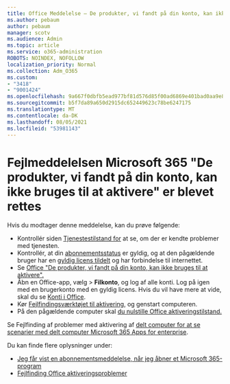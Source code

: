 ```yaml
---
title: Office Meddelelse – De produkter, vi fandt på din konto, kan ikke bruges til at aktivere
ms.author: pebaum
author: pebaum
manager: scotv
ms.audience: Admin
ms.topic: article
ms.service: o365-administration
ROBOTS: NOINDEX, NOFOLLOW
localization_priority: Normal
ms.collection: Adm_O365
ms.custom:
- "3418"
- "9001424"
ms.openlocfilehash: 9a667f0dbfb5ead977bf81d576d85f00ad6869e401bad0aa9e833e7fb75b78e3
ms.sourcegitcommit: b5f7da89a650d2915dc652449623c78be6247175
ms.translationtype: MT
ms.contentlocale: da-DK
ms.lasthandoff: 08/05/2021
ms.locfileid: "53981143"
---
```

# <a name="fixing-the-microsoft-365-apps-the-products-we-found-in-your-account-cant-be-used-to-activate-message"></a>Fejlmeddelelsen Microsoft 365 "De produkter, vi fandt på din konto, kan ikke bruges til at aktivere" er blevet rettes

Hvis du modtager denne meddelelse, kan du prøve følgende:

- Kontrollér siden [Tjenestestilstand for](https://docs.microsoft.com/office365/enterprise/view-service-health) at se, om der er kendte problemer med tjenesten.
- Kontrollér, at din [abonnementsstatus](https://support.office.com/article/0d23d3c0-c19c-4b2f-9845-5344fedc4380#bkmk_checksubscription) er gyldig, og at den pågældende bruger har en [gyldig licens tildelt](https://support.office.com/article/997596B5-4173-4627-B915-36ABAC6786DC) og har forbindelse til internettet. 
- Se [Office "De produkter, vi fandt på din konto, kan ikke bruges til at aktivere".](https://support.office.com/article/c9f9a0b3-5aae-4131-8077-21e6a59f141e)
- Åbn en Office-app, vælg   >  **Filkonto**, og log af alle konti. Log på igen med en brugerkonto med en gyldig licens. Hvis du vil have mere at vide, skal du se [Konti i Office](https://support.office.com/article/628ea040-f265-49de-b986-be09c3ebf8a9).
- Kør [Fejlfindingsværktøjet til aktivering](https://aka.ms/SARA-OfficeActivation-Alchemy), og genstart computeren.
- På den pågældende computer skal [du nulstille Office aktiveringstilstand.](https://docs.microsoft.com/office365/troubleshoot/activation/reset-office-365-proplus-activation-state)

Se Fejlfinding af problemer med aktivering af [delt computer for at se scenarier med delt computer Microsoft 365 Apps for enterprise](https://docs.microsoft.com/deployoffice/troubleshoot-shared-computer-activation).

Du kan finde flere oplysninger under: 
- [Jeg får vist en abonnementsmeddelelse, når jeg åbner et Microsoft 365-program](https://support.office.com/article/4cabe32c-f594-4c0e-9191-3d3ade10cceb)
- [Fejlfinding Office aktiveringsproblemer](https://support.office.com/article/0d23d3c0-c19c-4b2f-9845-5344fedc4380)